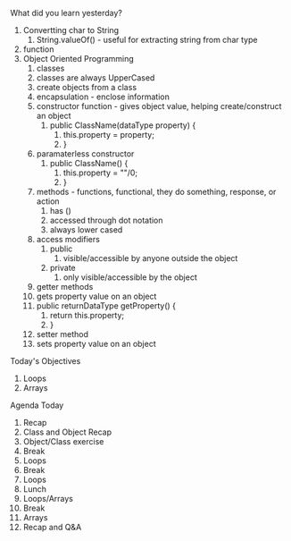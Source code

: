 What did you learn yesterday?

1. Convertting char to String
   1. String.valueOf() - useful for extracting string from char type
2. function
3. Object Oriented Programming
   1. classes
   2. classes are always UpperCased
   3. create objects from a class
   4. encapsulation - enclose information
   5. constructor function - gives object value, helping create/construct an object
      1. public ClassName(dataType property) {
            1. this.property = property;
         1. }
   6. paramaterless constructor
      1. public ClassName() {
            1. this.property = ""/0;
         1. }
   7. methods - functions, functional, they do something, response, or action
      1. has ()
      2. accessed through dot notation
      3. always lower cased
   8. access modifiers
      1. public
         1. visible/accessible by anyone outside the object
      2. private
         1. only visible/accessible by the object
   9.  getter methods
      1. gets property value on an object
      2. public returnDataType getProperty() {
            1. return this.property;
         1. }
   10. setter method
      1. sets property value on an object


Today's Objectives

1. Loops
2. Arrays

Agenda Today

1. Recap
2. Class and Object Recap
3. Object/Class exercise
4. Break
5. Loops
6. Break
7. Loops
8. Lunch
9. Loops/Arrays
10. Break
11. Arrays
12. Recap and Q&A